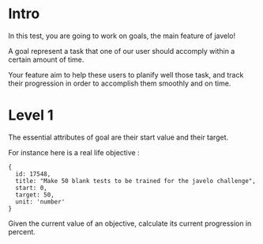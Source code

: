# Intro

In this test, you are going to work on goals, the main feature of javelo!

A goal represent a task that one of our user should accomply within a certain amount of time.

Your feature aim to help these users to planify well those task, and track their progression in order to accomplish them smoothly and on time.

# Level 1

The essential attributes of goal are their start value and their target.

For instance here is a real life objective :
```
{
  id: 17548,
  title: "Make 50 blank tests to be trained for the javelo challenge",
  start: 0,
  target: 50,
  unit: 'number'
}
```

Given the current value of an objective, calculate its current progression in percent.
